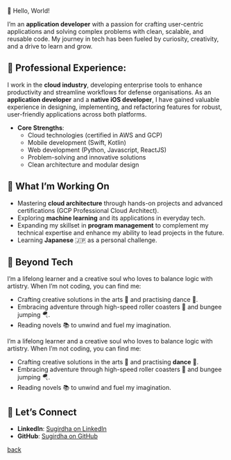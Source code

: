 👋 Hello, World!

I’m an **application developer** with a passion for crafting user-centric applications and solving complex problems with clean, scalable, and reusable code. My journey in tech has been fueled by curiosity, creativity, and a drive to learn and grow.

## 🌟 Professional Experience:

I work in the **cloud industry**, developing enterprise tools to enhance productivity and streamline workflows for defense organisations. As an **application developer** and a **native iOS developer**, I have gained valuable experience in designing, implementing, and refactoring features for robust, user-friendly applications across both platforms.

- **Core Strengths**:
  - Cloud technologies (certified in AWS and GCP)
  - Mobile development (Swift, Kotlin)
  - Web development (Python, Javascript, ReactJS)
  - Problem-solving and innovative solutions
  - Clean architecture and modular design

## 🌱 What I’m Working On

- Mastering **cloud architecture** through hands-on projects and advanced certifications (GCP Professional Cloud Architect).
- Exploring **machine learning** and its applications in everyday tech.
- Expanding my skillset in **program management** to complement my technical expertise and enhance my ability to lead projects in the future.
- Learning **Japanese** 🇯🇵 as a personal challenge.

## 🎨 Beyond Tech

I’m a lifelong learner and a creative soul who loves to balance logic with artistry. When I’m not coding, you can find me:

- Crafting creative solutions in the arts 🎨 and practising dance 💃.
- Embracing adventure through high-speed roller coasters 🎢 and bungee jumping 🪂.
- Reading novels 📚 to unwind and fuel my imagination.

I’m a lifelong learner and a creative soul who loves to balance logic with artistry. When I’m not coding, you can find me:

- Crafting creative solutions in the arts 🎨 and practising **dance** 💃.
- Embracing adventure through high-speed roller coasters 🎢 and bungee jumping 🪂.
- Reading novels 📚 to unwind and fuel my imagination.

## 🔗 Let’s Connect

- **LinkedIn**: [Sugirdha on LinkedIn](https://www.linkedin.com/in/sugirdha/)
- **GitHub**: [Sugirdha on GitHub](https://github.com/Sugirdha)

[back](./)
